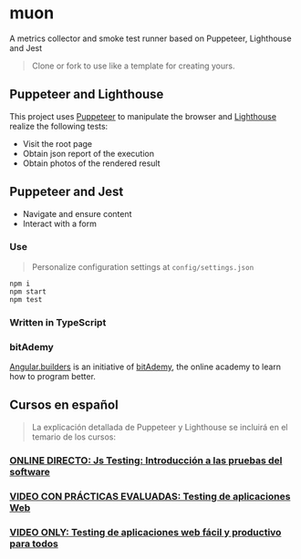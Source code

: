 # muon

A metrics collector and smoke test runner based on Puppeteer, Lighthouse and Jest

> Clone or fork to use like a template for creating yours.

## Puppeteer and Lighthouse

This project uses [Puppeteer](https://pptr.dev/) to manipulate the browser and [Lighthouse ](https://www.npmjs.com/package/lighthouse) realize the following tests:

- Visit the root page
- Obtain json report of the execution
- Obtain photos of the rendered result

## Puppeteer and Jest

- Navigate and ensure content
- Interact with a form

### Use

> Personalize configuration settings at `config/settings.json`

```
npm i
npm start
npm test
```

### Written in TypeScript

### bitAdemy

[Angular.builders](https://angular.builders) is an initiative of [bitAdemy](https://www.bitademy.com), the online academy to learn how to program better.

## Cursos en español

> La explicación detallada de Puppeteer y Lighthouse se incluirá en el temario de los cursos:

### [ONLINE DIRECTO: Js Testing: Introducción a las pruebas del software](http://www.vitaedigital.com/download/y7pd2bb6zj5qrxy4ljwxj1cvxeeaar/F0000001461_curso_js_testing_introduccion_a_pruebas_utiles_y_rentables_4a_edicion_aula_virtual.pdf/)

### [VIDEO CON PRÁCTICAS EVALUADAS: Testing de aplicaciones Web](https://trainingit.es/curso-testing-web/)

### [VIDEO ONLY: Testing de aplicaciones web fácil y productivo para todos](https://www.bitademy.com/cursos/testing-de-aplicaciones-web-facil-y-productivo-para-todos/)
